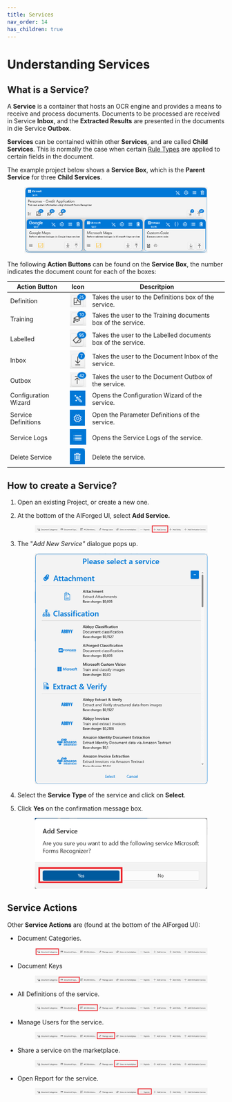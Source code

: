 ```yaml
---
title: Services
nav_order: 14
has_children: true
---
```


# Understanding Services

## What is a Service?

A **Service** is a container that hosts an OCR engine and provides a means to receive and process documents. Documents to be processed are received in Service **Inbox**, and the **Extracted Results** are presented in the documents in die Service **Outbox**.

**Services** can be contained within other **Services**, and are called **Child Services**. This is normally the case when certain [Rule Types](../rules-engine/rules-engine.md) are applied to certain fields in the document.

The example project below shows a **Service Box**, which is the **Parent Service** for three **Child Services**.

<figure><img src="../.gitbook/assets/image (19).png" alt=""><figcaption></figcaption></figure>

The following **Action Buttons** can be found on the **Service Box**, the number indicates the document count for each of the boxes:

| Action Button        | Icon                                         | Descritpion                                                  |
| -------------------- | -------------------------------------------- | ------------------------------------------------------------ |
| Definition           | ![](<../.gitbook/assets/image (14).png>)     | Takes the user to the Definitions box of the service.        |
| Training             | ![](<../.gitbook/assets/image (26).png>)     | Takes the user to the Training documents box of the service. |
| Labelled             | ![](<../.gitbook/assets/image (8) (1).png>)  | Takes the user to the Labelled documents box of the service. |
| Inbox                | ![](<../.gitbook/assets/image (6) (2).png>)  | Takes the user to the Document Inbox of the service.         |
| Outbox               | ![](<../.gitbook/assets/image (4) (3).png>)  | Takes the user to the Document Outbox of the service.        |
| Configuration Wizard | ![](<../.gitbook/assets/image (12) (2).png>) | Opens the Configuration Wizard of the service.               |
| Service Definitions  | ![](<../.gitbook/assets/image (3).png>)      | Open the Parameter Definitions of the service.               |
| Service Logs         | ![](<../.gitbook/assets/image (10).png>)     | Opens the Service Logs of the service.                       |
| Delete Service       | ![](<../.gitbook/assets/image (16).png>)     | Delete the service.                                          |

## How to create a Service?

1. Open an existing Project, or create a new one.
2.  At the bottom of the AIForged UI, select **Add Service.**

    <figure><img src="../.gitbook/assets/image (23).png" alt=""><figcaption></figcaption></figure>
3.  The "_Add New Service"_ dialogue pops up.

    <figure><img src="../.gitbook/assets/image (9).png" alt=""><figcaption></figcaption></figure>
4. Select the **Service Type** of the service and click on **Select**.
5.  Click **Yes** on the confirmation message box.

    <figure><img src="../.gitbook/assets/image (22).png" alt=""><figcaption></figcaption></figure>

## Service Actions

Other **Service Actions** are (found at the bottom of the AIForged UI):

*   Document Categories.

    <figure><img src="../.gitbook/assets/image (7) (2).png" alt=""><figcaption></figcaption></figure>
*   Document Keys

    <figure><img src="../.gitbook/assets/image (18).png" alt=""><figcaption></figcaption></figure>
*   All Definitions of the service.

    <figure><img src="../.gitbook/assets/image (25).png" alt=""><figcaption></figcaption></figure>
*   Manage Users for the service.

    <figure><img src="../.gitbook/assets/image (17).png" alt=""><figcaption></figcaption></figure>
*   Share a service on the marketplace.

    <figure><img src="../.gitbook/assets/image (13).png" alt=""><figcaption></figcaption></figure>
*   Open Report for the service.

    <figure><img src="../.gitbook/assets/image (21).png" alt=""><figcaption></figcaption></figure>

